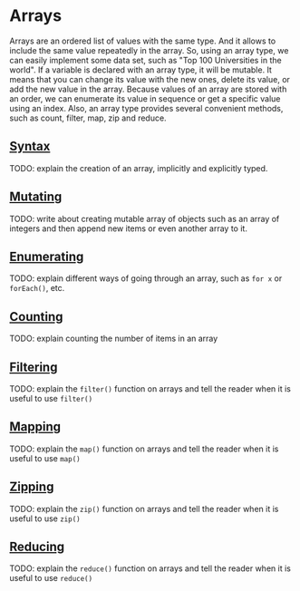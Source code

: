 # Arrays

Arrays are an ordered list of values with the same type. And it allows to include the same value repeatedly in the array. So, using an array type, we can easily implement some data set, such as "Top 100 Universities in the world". If a variable is declared with an array type, it will be mutable. It means that you can change its value with the new ones, delete its value, or add the new value in the array. Because values of an array are stored with an order, we can enumerate its value in sequence or get a specific value using an index. Also, an array type provides several convenient methods, such as count, filter, map, zip and reduce.

## [Syntax](#syntax)

TODO: explain the creation of an array, implicitly and explicitly typed.

## [Mutating](#mutating)

TODO: write about creating mutable array of objects such as an array of integers and then append new items or even another array to it.

## [Enumerating](#enumerating)

TODO: explain different ways of going through an array, such as `for x` or `forEach()`, etc.

## [Counting](#counting)

TODO: explain counting the number of items in an array

## [Filtering](#filtering)

TODO: explain the `filter()` function on arrays and tell the reader when it is useful to use `filter()`

## [Mapping](#mapping)

TODO: explain the `map()` function on arrays and tell the reader when it is useful to use `map()`

## [Zipping](#zipping)

TODO: explain the `zip()` function on arrays and tell the reader when it is useful to use `zip()`

## [Reducing](#reducing)

TODO: explain the `reduce()` function on arrays and tell the reader when it is useful to use `reduce()`

